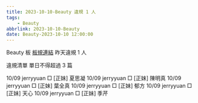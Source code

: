 ```yaml
---
title: 2023-10-10-Beauty 違規 1 人
tags:
    - Beauty
abbrlink: 2023-10-10-Beauty
date: Beauty-2023-10-10 12:00:00
---
```

Beauty 板 [板規連結](https://www.ptt.cc/bbs/Beauty/M.1630069980.A.84B.html)
昨天違規 1 人
<!-- more -->

違規清單
單日不得超過 3 篇

10/09 jerryyuan □ [正妹] 夏思凝
10/09 jerryyuan □ [正妹] 陳明真
10/09 jerryyuan □ [正妹] 葉全真
10/09 jerryyuan □ [正妹] 郁方
10/09 jerryyuan □ [正妹] 天心
10/09 jerryyuan □ [正妹] 季芹